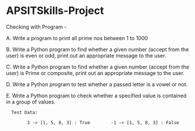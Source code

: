 # APSITSkills-Project

Checking with Program - 

A.	Write a program to print all prime nos between 1 to 1000

B.  Write a Python program to find whether a given number (accept from the user) is even or odd, print out an appropriate message to the user.

C.  Write a Python program to find whether a given number (accept from the user) is Prime or composite, print out an appropriate message to the user.

D.  Write a Python program to test whether a passed letter is a vowel or not.

E.  Write a Python program to check whether a specified value is contained in a group of values.
      
      Test Data:
  	
            3 -> [1, 5, 8, 3] : True		-1 -> [1, 5, 8, 3] : False
